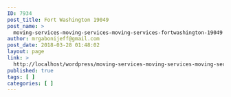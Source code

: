 ```yaml
---
ID: 7934
post_title: Fort Washington 19049
post_name: >
  moving-services-moving-services-moving-services-fortwashington-19049
author: mrgabonijeff@gmail.com
post_date: 2018-03-28 01:48:02
layout: page
link: >
  http://localhost/wordpress/moving-services-moving-services-moving-services-fortwashington-19049/
published: true
tags: [ ]
categories: [ ]
---
```

